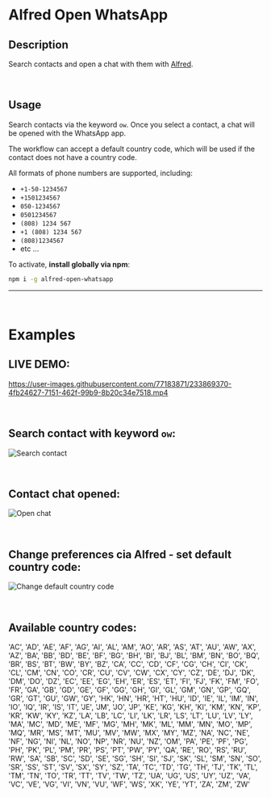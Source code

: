 # Alfred Open WhatsApp

## Description

Search contacts and open a chat with them with [Alfred](https://www.alfredapp.com/).

<br>

## Usage

Search contacts via the keyword `ow`.
Once you select a contact, a chat will be opened with the WhatsApp app.

The workflow can accept a default country code, which will be used if the contact does not have a country code.

All formats of phone numbers are supported, including:

-   `+1-50-1234567`
-   `+1501234567`
-   `050-1234567`
-   `0501234567`
-   `(808) 1234 567`
-   `+1 (808) 1234 567`
-   `(808)1234567`
-   etc ...

To activate, **install globally via npm**:

```bash
npm i -g alfred-open-whatsapp
```

<hr>
<br>

# Examples

## LIVE DEMO:

https://user-images.githubusercontent.com/77183871/233869370-4fb24627-7151-462f-99b9-8b20c34e7518.mp4


<br>

## Search contact with keyword `ow`:

![Search contact](https://raw.githubusercontent.com/avivbens/alfred-open-whatsapp/HEAD/demo/search.png)

<br>

## Contact chat opened:

![Open chat](https://raw.githubusercontent.com/avivbens/alfred-open-whatsapp/HEAD/demo/chat-opend.png)

<br>

## Change preferences cia Alfred - set default country code:

![Change default country code](https://raw.githubusercontent.com/avivbens/alfred-open-whatsapp/HEAD/demo/preferences.png)

<br>

## Available country codes:

'AC', 'AD', 'AE', 'AF', 'AG', 'AI', 'AL', 'AM', 'AO', 'AR', 'AS', 'AT', 'AU', 'AW', 'AX', 'AZ', 'BA', 'BB', 'BD', 'BE', 'BF', 'BG', 'BH', 'BI', 'BJ', 'BL', 'BM', 'BN', 'BO', 'BQ', 'BR', 'BS', 'BT', 'BW', 'BY', 'BZ', 'CA', 'CC', 'CD', 'CF', 'CG', 'CH', 'CI', 'CK', 'CL', 'CM', 'CN', 'CO', 'CR', 'CU', 'CV', 'CW', 'CX', 'CY', 'CZ', 'DE', 'DJ', 'DK', 'DM', 'DO', 'DZ', 'EC', 'EE', 'EG', 'EH', 'ER', 'ES', 'ET', 'FI', 'FJ', 'FK', 'FM', 'FO', 'FR', 'GA', 'GB', 'GD', 'GE', 'GF', 'GG', 'GH', 'GI', 'GL', 'GM', 'GN', 'GP', 'GQ', 'GR', 'GT', 'GU', 'GW', 'GY', 'HK', 'HN', 'HR', 'HT', 'HU', 'ID', 'IE', 'IL', 'IM', 'IN', 'IO', 'IQ', 'IR', 'IS', 'IT', 'JE', 'JM', 'JO', 'JP', 'KE', 'KG', 'KH', 'KI', 'KM', 'KN', 'KP', 'KR', 'KW', 'KY', 'KZ', 'LA', 'LB', 'LC', 'LI', 'LK', 'LR', 'LS', 'LT', 'LU', 'LV', 'LY', 'MA', 'MC', 'MD', 'ME', 'MF', 'MG', 'MH', 'MK', 'ML', 'MM', 'MN', 'MO', 'MP', 'MQ', 'MR', 'MS', 'MT', 'MU', 'MV', 'MW', 'MX', 'MY', 'MZ', 'NA', 'NC', 'NE', 'NF', 'NG', 'NI', 'NL', 'NO', 'NP', 'NR', 'NU', 'NZ', 'OM', 'PA', 'PE', 'PF', 'PG', 'PH', 'PK', 'PL', 'PM', 'PR', 'PS', 'PT', 'PW', 'PY', 'QA', 'RE', 'RO', 'RS', 'RU', 'RW', 'SA', 'SB', 'SC', 'SD', 'SE', 'SG', 'SH', 'SI', 'SJ', 'SK', 'SL', 'SM', 'SN', 'SO', 'SR', 'SS', 'ST', 'SV', 'SX', 'SY', 'SZ', 'TA', 'TC', 'TD', 'TG', 'TH', 'TJ', 'TK', 'TL', 'TM', 'TN', 'TO', 'TR', 'TT', 'TV', 'TW', 'TZ', 'UA', 'UG', 'US', 'UY', 'UZ', 'VA', 'VC', 'VE', 'VG', 'VI', 'VN', 'VU', 'WF', 'WS', 'XK', 'YE', 'YT', 'ZA', 'ZM', 'ZW'
